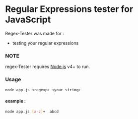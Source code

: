 #  Regular Expressions tester for JavaScript

Regex-Tester was made for  :
  - testing your regular expressions

### NOTE

regex-Tester requires [Node.js](https://nodejs.org/) v4+ to run.

### Usage

```sh
node app.js <regexp> <your string>
```
#### example :
```sh
node app.js [a-z]+  abcd
```
